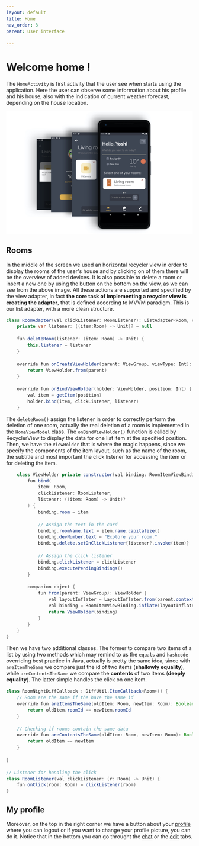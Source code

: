 ```yaml
---
layout: default
title: Home
nav_order: 3
parent: User interface

---
```

#  Welcome home !
The ```HomeActivity``` is first activity that the user see when starts using the application. Here the user can observe some information about his profile and his house, also with the indication of current weather forecast, depending on the house location.

![Home](../images/home.jpeg)

##  Rooms 

In the middle of the screen we used an horizontal recycler view in order to display the rooms of the user's house and by clicking on of them there will be the overview of added devices. It is also possible to delete a room or insert a new one by using the button on the bottom on the view, as we can see from the above image. All these actions are supported and specified by the view adapter, in fact **the core task of implementing a recycler view is creating the adapter**, that is defined according to MVVM paradigm. This is our list adapter, with a more clean structure.

```java
class RoomAdapter(val clickListener: RoomListener): ListAdapter<Room, RoomAdapter.ViewHolder>(RoomNightDiffCallback()) {
    private var listener: ((item:Room) -> Unit)? = null

    fun deleteRoom(listener: (item: Room) -> Unit) {
        this.listener = listener
    }

    override fun onCreateViewHolder(parent: ViewGroup, viewType: Int): ViewHolder {
        return ViewHolder.from(parent)
    }

    override fun onBindViewHolder(holder: ViewHolder, position: Int) {
        val item = getItem(position)
        holder.bind(item, clickListener, listener)
    }
```

The ```deleteRoom()``` assign the listener in order to correctly perform the deletion of one room, actually the real deletion of a room is implemented in the ```HomeViewModel```  class. The ```onBindViewHolder()``` function is called by RecyclerView to display the data for one list item at the specified position. Then, we have the ```ViewHolder``` that is where the magic happens, since we specify the components of the item layout, such as the name of the room, the subtitle and most important the click listener for accessing the item or for deleting the item.

```java
    class ViewHolder private constructor(val binding: RoomItemViewBinding) : RecyclerView.ViewHolder(binding.root){
        fun bind(
            item: Room,
            clickListener: RoomListener,
            listener: ((item: Room) -> Unit)?
        ) {
            binding.room = item

            // Assign the text in the card
            binding.roomName.text = item.name.capitalize()
            binding.devNumber.text = "Explore your room."
            binding.delete.setOnClickListener{listener?.invoke(item)}

            // Assign the click listener
            binding.clickListener = clickListener
            binding.executePendingBindings()
        }

        companion object {
            fun from(parent: ViewGroup): ViewHolder {
                val layoutInflater = LayoutInflater.from(parent.context)
                val binding = RoomItemViewBinding.inflate(layoutInflater, parent, false)
                return ViewHolder(binding)
            }
        }
    }
}

```
Then we have two additional classes. The former to compare two items of a list by using two methods which may remind to us the ```equals``` and ```hashcode``` overriding best practice in Java, actually is pretty the same idea, since with ```areItemTheSame``` we compare just the id of two items (**shallowly equality**), while ```areContentsTheSame``` we compare the **contents** of two items (**deeply equality**). The latter simple handles the click on one item.

```java
class RoomNightDiffCallback : DiffUtil.ItemCallback<Room>() {
    // Room are the same if the have the same id
    override fun areItemsTheSame(oldItem: Room, newItem: Room): Boolean {
        return oldItem.roomId == newItem.roomId
    }

    // Checking if rooms contain the same data
    override fun areContentsTheSame(oldItem: Room, newItem: Room): Boolean {
        return oldItem == newItem
    }

}

// Listener for handling the click
class RoomListener(val clickListener: (r: Room) -> Unit) {
    fun onClick(room: Room) = clickListener(room)
}
```


##  My profile

Moreover, on the top in the right corner we have a button about your [profile](https://sergiopicca.github.io/smartPi-app/pages/ui-profile-recap.html) where you can logout or if you want to change your profile picture, you can do it.
Notice that in the bottom you can go throught the [chat](https://sergiopicca.github.io/smartPi-app/pages/ui-chat.html) or the [edit](https://sergiopicca.github.io/smartPi-app/pages/ui-edit.html) tabs.
